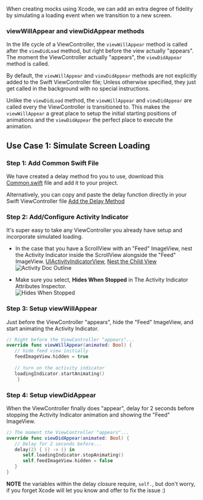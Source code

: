 When creating mocks using Xcode, we can add an extra degree of fidelity by simulating a loading event when we transition to a new screen.

### viewWillAppear and viewDidAppear methods

In the life cycle of a ViewController, the `viewWillAppear` method is called after the `viewDidLoad` method, but right before the view actually "appears". The moment the ViewController actually "appears", the `viewDidAppear` method is called. 

By default, the `viewWillAppear` and `viewDidAppear` methods are not explicitly added to the Swift ViewController file; Unless otherwise specified, they just get called in the background with no special instructions.

Unlike the `viewDidLoad` method, the `viewWillAppear` and `viewDidAppear` are called every the ViewController is transitioned to. This makes the `viewWillAppear` a great place to setup the initial starting positions of animations and the `viewDidAppear` the perfect place to execute the animation.  

## Use Case 1: Simulate Screen Loading 

### Step 1: Add Common Swift File

We have created a delay method fro you to use, download this [Common.swift](https://www.dropbox.com/s/mzfmjlvv863x95e/Common.swift?dl=0) file and add it to your project. 

Alternatively, you can copy and paste the delay function directly in your Swift ViewController file [Add the Delay Method](https://github.com/codepath/ios_guides/wiki/Calling-a-Method-After-Delay#step-1-add-the-delay-method)
 
### Step 2: Add/Configure Activity Indicator
It's super easy to take any ViewController you already have setup and incorporate simulated loading.

- In the case that you have a ScrollView with an "Feed" ImageView, nest the Activity Indicator inside the ScrollView alongside the "Feed" ImageView. [UIActivityIndicatorView](https://github.com/codepath/ios_guides/wiki/Using-UIActivityIndicatorView), [Nest the Child View](https://github.com/codepath/ios_guides/wiki/Creating-Nested-Views#step-2-nest-the-child-views)  
![Activity Doc Outline](http://i.imgur.com/TVB7y4G.png) 

- Make sure you select, **Hides When Stopped** in The Activity Indicator Attributes Inspector.  
![Hides When Stopped](http://i.imgur.com/ib87r65.png)  

### Step 3: Setup viewWillAppear

Just before the ViewController "appears", hide the "Feed" ImageView, and start animating the Activity Indicator.

```swift
// Right before the ViewController "appears"...
override func viewWillAppear(animated: Bool) {
   // hide feed view initially
   feedImageView.hidden = true
        
   // turn on the activity indicator
   loadingIndicator.startAnimating()
    }
```

### Step 4: Setup viewDidAppear

When the ViewController finally does "appear", delay for 2 seconds before stopping the Activity Indicator animation and showing the "Feed" ImageView.

```swift
// The moment the ViewController "appears"...
override func viewDidAppear(animated: Bool) {
   // Delay for 2 seconds before...    
   delay(2) { () -> () in
      self.loadingIndicator.stopAnimating()
      self.feedImageView.hidden = false
   }
}
```

**NOTE** the variables within the delay closure require, `self.`, but don't worry, if you forget Xcode will let you know and offer to fix the issue :)  
